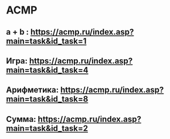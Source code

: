 # ACMP
## a + b : https://acmp.ru/index.asp?main=task&id_task=1
## Игра: https://acmp.ru/index.asp?main=task&id_task=4
## Арифметика: https://acmp.ru/index.asp?main=task&id_task=8
## Сумма: https://acmp.ru/index.asp?main=task&id_task=2
